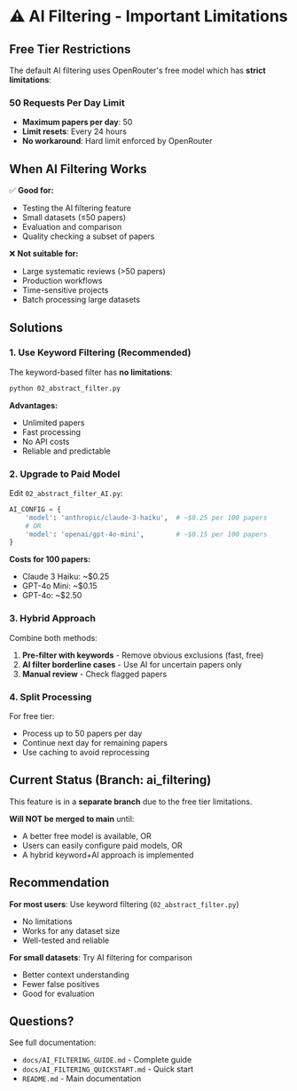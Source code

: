 # ⚠️ AI Filtering - Important Limitations

## Free Tier Restrictions

The default AI filtering uses OpenRouter's free model which has **strict limitations**:

### 50 Requests Per Day Limit

- **Maximum papers per day**: 50
- **Limit resets**: Every 24 hours
- **No workaround**: Hard limit enforced by OpenRouter

## When AI Filtering Works

✅ **Good for:**
- Testing the AI filtering feature
- Small datasets (≤50 papers)
- Evaluation and comparison
- Quality checking a subset of papers

❌ **Not suitable for:**
- Large systematic reviews (>50 papers)
- Production workflows
- Time-sensitive projects
- Batch processing large datasets

## Solutions

### 1. Use Keyword Filtering (Recommended)

The keyword-based filter has **no limitations**:
```bash
python 02_abstract_filter.py
```

**Advantages:**
- Unlimited papers
- Fast processing
- No API costs
- Reliable and predictable

### 2. Upgrade to Paid Model

Edit `02_abstract_filter_AI.py`:

```python
AI_CONFIG = {
    'model': 'anthropic/claude-3-haiku',  # ~$0.25 per 100 papers
    # OR
    'model': 'openai/gpt-4o-mini',        # ~$0.15 per 100 papers
}
```

**Costs for 100 papers:**
- Claude 3 Haiku: ~$0.25
- GPT-4o Mini: ~$0.15
- GPT-4o: ~$2.50

### 3. Hybrid Approach

Combine both methods:

1. **Pre-filter with keywords** - Remove obvious exclusions (fast, free)
2. **AI filter borderline cases** - Use AI for uncertain papers only
3. **Manual review** - Check flagged papers

### 4. Split Processing

For free tier:
- Process up to 50 papers per day
- Continue next day for remaining papers
- Use caching to avoid reprocessing

## Current Status (Branch: ai_filtering)

This feature is in a **separate branch** due to the free tier limitations.

**Will NOT be merged to main** until:
- A better free model is available, OR
- Users can easily configure paid models, OR
- A hybrid keyword+AI approach is implemented

## Recommendation

**For most users**: Use keyword filtering (`02_abstract_filter.py`)
- No limitations
- Works for any dataset size
- Well-tested and reliable

**For small datasets**: Try AI filtering for comparison
- Better context understanding
- Fewer false positives
- Good for evaluation

## Questions?

See full documentation:
- `docs/AI_FILTERING_GUIDE.md` - Complete guide
- `docs/AI_FILTERING_QUICKSTART.md` - Quick start
- `README.md` - Main documentation
